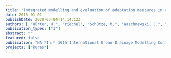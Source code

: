 ```yaml
---
title: "Integrated modelling and evaluation of adaptation measures in a metropolitan wastewater system"
date: 2015-01-01
publishDate: 2020-03-04T14:14:12Z
authors: [ "Hürter, H.", "riechel", "Schütze, M.", "Waschnewski, J.", "Schmitt, T. G.", "stapf", "Philippon, V.", "Pawlowsky-Reusing, E." ]
publication_types: ["1"]
abstract: ""
featured: false
publication: "NA *In:* 10th International Urban Drainage Modelling Conference. Québec, Canada. 20-23 September 2015"
projects: ["kuras"]
---
```


